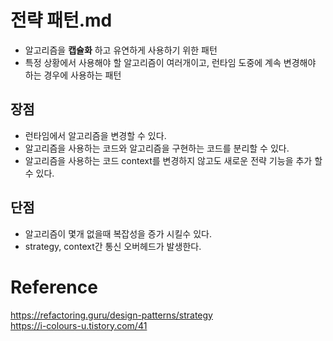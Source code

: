# 전략 패턴.md

- 알고리즘을 __캡슐화__ 하고 유연하게 사용하기 위한 패턴
- 특정 상황에서 사용해야 할 알고리즘이 여러개이고, 런타임 도중에 계속 변경해야 하는 경우에 사용하는 패턴

## 장점
- 런타임에서 알고리즘을 변경할 수 있다.
- 알고리즘을 사용하는 코드와 알고리즘을 구현하는 코드를 분리할 수 있다.
- 알고리즘을 사용하는 코드 context를 변경하지 않고도 새로운 전략 기능을 추가 할 수 있다.

## 단점
- 알고리즘이 몇개 없을때 복잡성을 증가 시킬수 있다.
- strategy, context간 통신 오버헤드가 발생한다.

# Reference
https://refactoring.guru/design-patterns/strategy  
https://i-colours-u.tistory.com/41  
